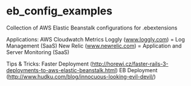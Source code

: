 eb_config_examples
==================

Collection of AWS Elastic Beanstalk configurations for .ebextensions

Applications:
  AWS Cloudwatch Metrics
	Loggly (www.loggly.com) = Log Management (SaaS)
	New Relic (www.newrelic.com) = Application and Server Monitoring (SaaS)

Tips & Tricks:
	Faster Deployment (http://horewi.cz/faster-rails-3-deployments-to-aws-elastic-beanstalk.html)
	EB Deployment (http://www.hudku.com/blog/innocuous-looking-evil-devil/)

